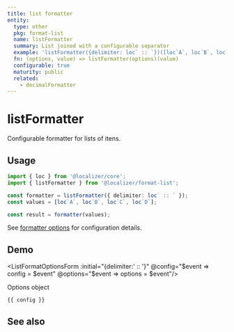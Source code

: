 ```yaml
---
title: list formatter
entity:
  type: other
  pkg: format-list
  name: listFormatter
  summary: List joined with a configurable separator
  example: 'listFormatter({delimiter: loc` :: `})([loc`A`, loc`B`, loc`C`, loc`D`])'
  fn: (options, value) => listFormatter(options)(value)
  configurable: true
  maturity: public
  related:
    - decimalFormatter
---
```


# listFormatter <Package name="format-list"/>

Configurable formatter for lists of itens.

## Usage

```typescript twoslash
import { loc } from '@localizer/core';
import { listFormatter } from '@localizer/format-list';

const formatter = listFormatter({ delimiter: loc` :: ` });
const values = [loc`A`, loc`B`, loc`C`, loc`D`];

const result = formatter(values);
```

See [formatter options](./options.md) for configuration details.

## Demo

<script setup>
  import { ref } from 'vue';
  import { NFormItem } from 'naive-ui/es/form';
  import { loc } from '@localizer/core';
  import ListFormatOptionsForm from './ListFormatOptionsForm.vue'

  const value = [loc`A`, loc`B`, loc`C`, loc`D`];
  const config = ref();
  const options = ref({});
</script>

<EntityDemo :args="[options, value]">

<ListFormatOptionsForm :initial="{delimiter:' :: '}" @config="$event => config = $event" @options="$event => options = $event"/>

<NDivider title-placement="left">Options object</NDivider>

```-vue
{{ config }}
```

</EntityDemo>

## See also

<Entities />
